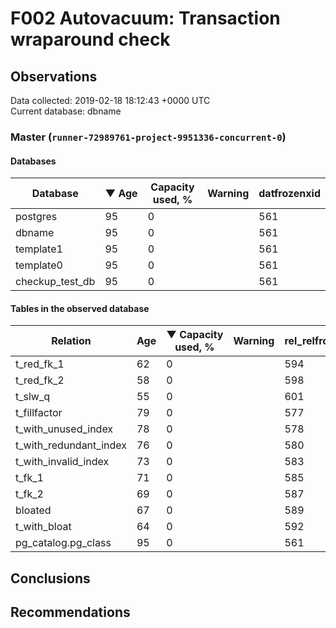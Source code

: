 # F002 Autovacuum: Transaction wraparound check #

## Observations ##
Data collected: 2019-02-18 18:12:43 +0000 UTC  
Current database: dbname  


### Master (`runner-72989761-project-9951336-concurrent-0`) ###

#### Databases ####
 Database | &#9660;&nbsp;Age | Capacity used, % | Warning | datfrozenxid
----------|-----|------------------|---------|--------------
postgres |95 |0 |  |561
dbname |95 |0 |  |561
template1 |95 |0 |  |561
template0 |95 |0 |  |561
checkup_test_db |95 |0 |  |561



#### Tables in the observed database ####
 Relation | Age | &#9660;&nbsp;Capacity used, % | Warning |rel_relfrozenxid | toast_relfrozenxid 
----------|-----|------------------|---------|-----------------|--------------------
t_red_fk_1 |62 |0 |  |594 |0 |
t_red_fk_2 |58 |0 |  |598 |0 |
t_slw_q |55 |0 |  |601 |0 |
t_fillfactor |79 |0 |  |577 |0 |
t_with_unused_index |78 |0 |  |578 |0 |
t_with_redundant_index |76 |0 |  |580 |0 |
t_with_invalid_index |73 |0 |  |583 |0 |
t_fk_1 |71 |0 |  |585 |0 |
t_fk_2 |69 |0 |  |587 |0 |
bloated |67 |0 |  |589 |0 |
t_with_bloat |64 |0 |  |592 |0 |
pg_catalog.pg_class |95 |0 |  |561 |0 |




## Conclusions ##


## Recommendations ##

